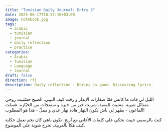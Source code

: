 ```yaml
---
title: "Tunisian Daily Journal: Entry 3"
date: 2025-06-17T10:37:10+03:00
image: notebook.jpg
tags:
  - arabic
  - tunisian
  - journal
  - daily reflection
  - practice
categories:
  - Arabic
  - Tunisian
  - Language
  - Journal
draft: false
direction: rtl
description: Daily reflection - Boring is good. Discussing lyrics.
---
```


الليل لي فات ما كانش فمّا صفارات الإنذار و رقت كيف البيبي. الصبح حسّتيت روحي متفاىٌل شوية.  مشيت للمعبد، شريت خبز من خبزة و سفنجات من الخبّازة.  غسلت الماعون - يظهر لي باش يكون النهار هاذة نهار عدي و مملّ - هذا هو المطلوب!

كنت بالرسمي حبيت نحكي على كلمات الأغاني مع أريج. نكون باهي كان نجم نعمل حكاية كيف هكا بالعربية، تخرج شوية على الموضوع.
